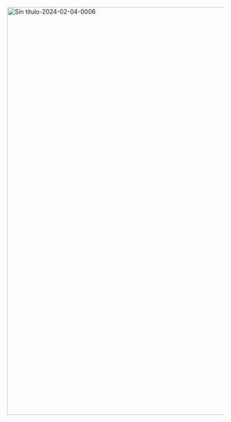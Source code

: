 <img width="2123" height="948" alt="Sin título-2024-02-04-0006" src="https://github.com/user-attachments/assets/d129a0a7-f8ed-4638-81bc-9f11a35938e3" />
